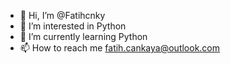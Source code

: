 - 👋 Hi, I’m @Fatihcnky
- 👀 I’m interested in Python
- 🌱 I’m currently learning Python
- 📫 How to reach me fatih.cankaya@outlook.com

